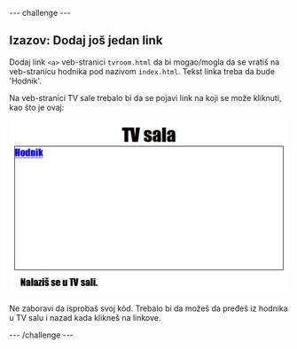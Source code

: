 --- challenge ---

## Izazov: Dodaj još jedan link

Dodaj link `<a>` veb-stranici `tvroom.html` da bi mogao/mogla da se vratiš na veb-stranicu hodnika pod nazivom `index.html`. Tekst linka treba da bude 'Hodnik'.

Na veb-stranici TV sale trebalo bi da se pojavi link na koji se može kliknuti, kao što je ovaj:

![screenshot](images/rooms-hall-link.png)

Ne zaboravi da isprobaš svoj kôd. Trebalo bi da možeš da pređeš iz hodnika u TV salu i nazad kada klikneš na linkove.

--- /challenge ---